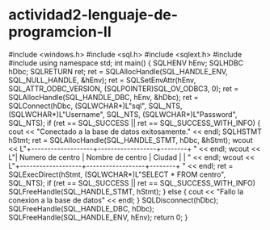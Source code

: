 # actividad2-lenguaje-de-programcion-II
#include <windows.h>
#include <sql.h>
#include <sqlext.h>
#include <iostream>
#include <iomanip>
using namespace std;
int main() {
    SQLHENV hEnv;
    SQLHDBC hDbc;
    SQLRETURN ret;
    ret = SQLAllocHandle(SQL_HANDLE_ENV, SQL_NULL_HANDLE, &hEnv);
    ret = SQLSetEnvAttr(hEnv, SQL_ATTR_ODBC_VERSION, (SQLPOINTER)SQL_OV_ODBC3, 0);
    ret = SQLAllocHandle(SQL_HANDLE_DBC, hEnv, &hDbc);
    ret = SQLConnect(hDbc, (SQLWCHAR*)L"sql", SQL_NTS, (SQLWCHAR*)L"Username", SQL_NTS, (SQLWCHAR*)L"Password", SQL_NTS);
    if (ret == SQL_SUCCESS || ret == SQL_SUCCESS_WITH_INFO) {
        cout << "Conectado a la base de datos exitosamente." << endl;
        SQLHSTMT hStmt;
        ret = SQLAllocHandle(SQL_HANDLE_STMT, hDbc, &hStmt);
        wcout << L"+-------------------+------------------+--------+ " << endl;
        wcout << L"|  Numero de centro | Nombre de centro | Ciudad |                         | " << endl;
        wcout << L"+-------------------+------------------+--------+ " << endl;
        ret = SQLExecDirect(hStmt, (SQLWCHAR*)L"SELECT * FROM centro", SQL_NTS);
        if (ret == SQL_SUCCESS || ret == SQL_SUCCESS_WITH_INFO)
        SQLFreeHandle(SQL_HANDLE_STMT, hStmt);
    }
    else {
        cout << "Fallo la conexion a la base de datos" << endl;
    }
    SQLDisconnect(hDbc);
    SQLFreeHandle(SQL_HANDLE_DBC, hDbc);
    SQLFreeHandle(SQL_HANDLE_ENV, hEnv);
    return 0;
}
